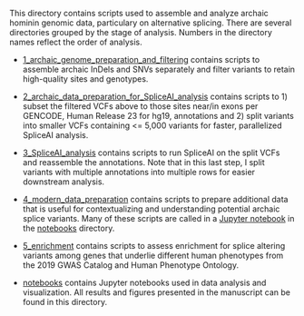This directory contains scripts used to assemble and analyze archaic hominin genomic data, particulary on alternative splicing. There are several directories grouped by the stage of analysis. Numbers in the directory names reflect the order of analysis.

- [1_archaic_genome_preparation_and_filtering](https://github.com/brandcm/Archaic_Splicing/tree/main/scripts/1_archaic_genome_preparation_and_filtering) contains scripts to assemble archaic InDels and SNVs separately and filter variants to retain high-quality sites and genotypes.

- [2_archaic_data_preparation_for_SpliceAI_analysis](https://github.com/brandcm/Archaic_Splicing/tree/main/scripts/2_archaic_data_preparation_for_SpliceAI_analysis) contains scripts to 1) subset the filtered VCFs above to those sites near/in exons per GENCODE, Human Release 23 for hg19, annotations and 2) split variants into smaller VCFs containing <= 5,000 variants for faster, parallelized SpliceAI analysis.

- [3_SpliceAI_analysis](https://github.com/brandcm/Archaic_Splicing/tree/main/scripts/3_SpliceAI_analysis) contains scripts to run SpliceAI on the split VCFs and reassemble the annotations. Note that in this last step, I split variants with multiple annotations into multiple rows for easier downstream analysis.

- [4_modern_data_preparation](https://github.com/brandcm/Archaic_Splicing/tree/main/scripts/4_modern_data_preparation) contains scripts to prepare additional data that is useful for contextualizing and understanding potential archaic splice variants. Many of these scripts are called in a [Jupyter notebook](https://github.com/brandcm/Archaic_Splicing/blob/main/scripts/notebooks/2_get_ancestral_alleles_frequencies_introgressed_variants.ipynb) in the [notebooks](https://github.com/brandcm/Archaic_Splicing/tree/main/scripts/notebooks) directory.

- [5_enrichment](https://github.com/brandcm/Archaic_Splicing/tree/main/scripts/5_enrichment) contains scripts to assess enrichment for splice altering variants among genes that underlie different human phenotypes from the 2019 GWAS Catalog and Human Phenotype Ontology.

- [notebooks](https://github.com/brandcm/Archaic_Splicing/tree/main/scripts/notebooks) contains Jupyter notebooks used in data analysis and visualization. All results and figures presented in the manuscript can be found in this directory.
